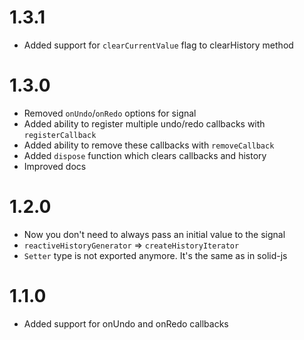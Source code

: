 # 1.3.1
- Added support for `clearCurrentValue` flag to clearHistory method

# 1.3.0
- Removed `onUndo`/`onRedo` options for signal
- Added ability to register multiple undo/redo callbacks with `registerCallback`
- Added ability to remove these callbacks with `removeCallback`
- Added `dispose` function which clears callbacks and history
- Improved docs

# 1.2.0

- Now you don't need to always pass an initial value to the signal
- `reactiveHistoryGenerator` => `createHistoryIterator`
- `Setter` type is not exported anymore. It's the same as in solid-js

# 1.1.0

- Added support for onUndo and onRedo callbacks
